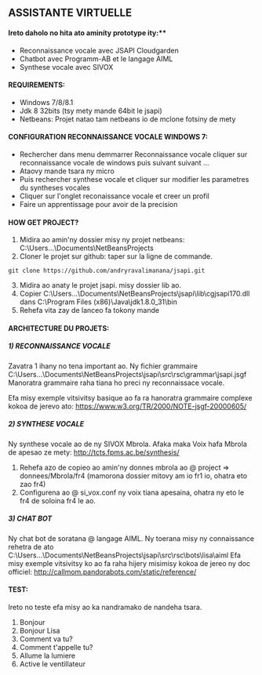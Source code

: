 ## ASSISTANTE VIRTUELLE

#### Ireto daholo no hita ato aminíty prototype ity:**

 - Reconnaissance vocale avec JSAPI Cloudgarden
- Chatbot avec Programm-AB et le langage AIML
- Synthese vocale avec SIVOX

#### REQUIREMENTS:

- Windows 7/8/8.1
- Jdk 8 32bits (tsy mety mande 64bit le jsapi)
- Netbeans: Projet natao tam netbeans io de mclone fotsiny de mety

#### CONFIGURATION RECONNAISSANCE VOCALE WINDOWS 7:

- Rechercher dans menu demmarrer Reconnaissance vocale cliquer sur reconnaissance vocale de windows puis suivant suivant ...
- Ataovy mande tsara ny micro
- Puis rechercher synthese vocale et cliquer sur modifier les parametres du syntheses vocales
- Cliquer sur l'onglet reconaissance vocale et creer un profil
- Faire un apprentissage pour avoir de la precision

#### HOW GET PROJECT?

1) Midira ao amin'ny dossier misy ny projet netbeans: C:\Users\...\Documents\NetBeansProjects
2) Cloner le projet sur github: taper sur la ligne de commande.

```shell
git clone https://github.com/andryravalimanana/jsapi.git
```


3) Midira ao anaty le projet jsapi. misy dossier lib ao.
4) Copier C:\Users\...\Documents\NetBeansProjects\jsapi\lib\cgjsapi170.dll dans C:\Program Files (x86)\Java\jdk1.8.0_31\bin
5) Rehefa vita zay de lanceo fa tokony mande

#### ARCHITECTURE DU PROJETS:

##### 1) RECONNAISSANCE VOCALE

Zavatra 1 ihany no tena important ao. 
Ny fichier grammaire C:\Users\...\Documents\NetBeansProjects\jsapi\src\rsc\grammar\jsapi.jsgf
Manoratra grammaire raha tiana ho preci ny reconnaissace vocale. 

Efa misy exemple vitsivitsy basique ao fa ra hanoratra grammaire complexe kokoa de jerevo ato: https://www.w3.org/TR/2000/NOTE-jsgf-20000605/



##### 2) SYNTHESE VOCALE

Ny synthese vocale ao de ny SIVOX Mbrola.
Afaka maka Voix hafa Mbrola de apesao ze mety: http://tcts.fpms.ac.be/synthesis/

1. Rehefa azo de copieo ao amin'ny donnes mbrola ao @ project => donnees/Mbrola/fr4 (mamorona dossier mitovy am io fr1 io, ohatra eto zao fr4)
2. Configurena ao @ si_vox.conf ny voix tiana apesaina, ohatra ny eto le fr4 de soloina fr4 le ao.



##### 3) CHAT BOT

Ny chat bot de soratana @ langage AIML. Ny toerana misy ny connaissance rehetra de ato C:\Users\...\Documents\NetBeansProjects\jsapi\src\rsc\bots\lisa\aiml
Efa misy exemple vitsivitsy ko ao fa raha hijery misimisy kokoa de jereo ny doc officiel: http://callmom.pandorabots.com/static/reference/



#### TEST:

Ireto no teste efa misy ao ka nandramako de nandeha tsara.

1. Bonjour
2. Bonjour Lisa
3. Comment va tu?
4. Comment t'appelle tu?
5. Allume la lumiere
6. Active le ventillateur